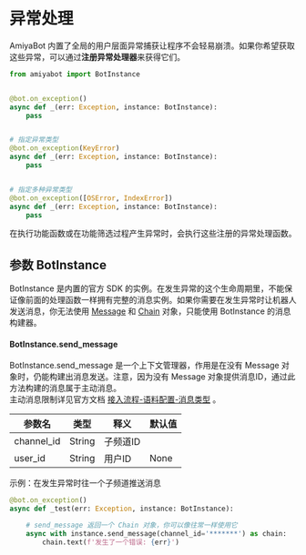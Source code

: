 # 异常处理

AmiyaBot 内置了全局的用户层面异常捕获让程序不会轻易崩溃。如果你希望获取这些异常，可以通过**注册异常处理器**来获得它们。

```python
from amiyabot import BotInstance


@bot.on_exception()
async def _(err: Exception, instance: BotInstance):
    pass


# 指定异常类型
@bot.on_exception(KeyError)
async def _(err: Exception, instance: BotInstance):
    pass


# 指定多种异常类型
@bot.on_exception([OSError, IndexError])
async def _(err: Exception, instance: BotInstance):
    pass
```

在执行功能函数或在功能筛选过程产生异常时，会执行这些注册的异常处理函数。

## 参数 BotInstance

BotInstance 是内置的官方 SDK
的实例。在发生异常的这个生命周期里，不能保证像前面的处理函数一样拥有完整的消息实例。如果你需要在发生异常时让机器人发送消息，你无法使用 [Message](/develop/messageObject)
和 [Chain](/develop/chainObject) 对象，只能使用 BotInstance 的消息构建器。

#### BotInstance.send_message

BotInstance.send_message 是一个上下文管理器，作用是在没有 Message 对象时，仍能构建出消息发送。注意，因为没有 Message 对象提供消息ID，通过此方法构建的消息属于主动消息。<br>
主动消息限制详见官方文档 [接入流程-语料配置-消息类型](https://bot.q.qq.com/wiki/#_9-%E5%8F%91%E5%B8%83%E8%AE%BE%E7%BD%AE) 。

| 参数名        | 类型     | 释义    | 默认值  |
|------------|--------|-------|------|
| channel_id | String | 子频道ID |      |
| user_id    | String | 用户ID  | None |

示例：在发生异常时往一个子频道推送消息

```python {6}
@bot.on_exception()
async def _test(err: Exception, instance: BotInstance):

    # send_message 返回一个 Chain 对象，你可以像往常一样使用它
    async with instance.send_message(channel_id='*******') as chain:
        chain.text(f'发生了一个错误: {err}')
```
